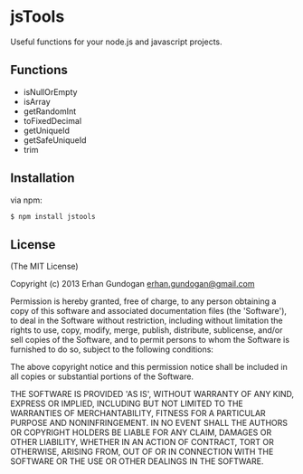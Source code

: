 # jsTools

Useful functions for your node.js and javascript projects.

## Functions

- isNullOrEmpty
- isArray
- getRandomInt
- toFixedDecimal
- getUniqueId
- getSafeUniqueId
- trim

## Installation

via npm:

```bash
$ npm install jstools
```

## License
(The MIT License)

Copyright (c) 2013 Erhan Gundogan <erhan.gundogan@gmail.com>

Permission is hereby granted, free of charge, to any person obtaining a copy of this software and associated documentation files (the 'Software'), to deal in the Software without restriction, including without limitation the rights to use, copy, modify, merge, publish, distribute, sublicense, and/or sell copies of the Software, and to permit persons to whom the Software is furnished to do so, subject to the following conditions:

The above copyright notice and this permission notice shall be included in all copies or substantial portions of the Software.

THE SOFTWARE IS PROVIDED 'AS IS', WITHOUT WARRANTY OF ANY KIND, EXPRESS OR IMPLIED, INCLUDING BUT NOT LIMITED TO THE WARRANTIES OF MERCHANTABILITY, FITNESS FOR A PARTICULAR PURPOSE AND NONINFRINGEMENT. IN NO EVENT SHALL THE AUTHORS OR COPYRIGHT HOLDERS BE LIABLE FOR ANY CLAIM, DAMAGES OR OTHER LIABILITY, WHETHER IN AN ACTION OF CONTRACT, TORT OR OTHERWISE, ARISING FROM, OUT OF OR IN CONNECTION WITH THE SOFTWARE OR THE USE OR OTHER DEALINGS IN THE SOFTWARE.